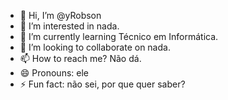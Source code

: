 - 👋 Hi, I’m @yRobson
- 👀 I’m interested in nada.
- 🌱 I’m currently learning Técnico em Informática.
- 💞️ I’m looking to collaborate on nada.
- 📫 How to reach me? Não dá.
- 😄 Pronouns: ele
- ⚡ Fun fact: não sei, por que quer saber?

<!---
yRobson/yRobson is a ✨ special ✨ repository because its `README.md` (this file) appears on your GitHub profile.
You can click the Preview link to take a look at your changes.
--->
